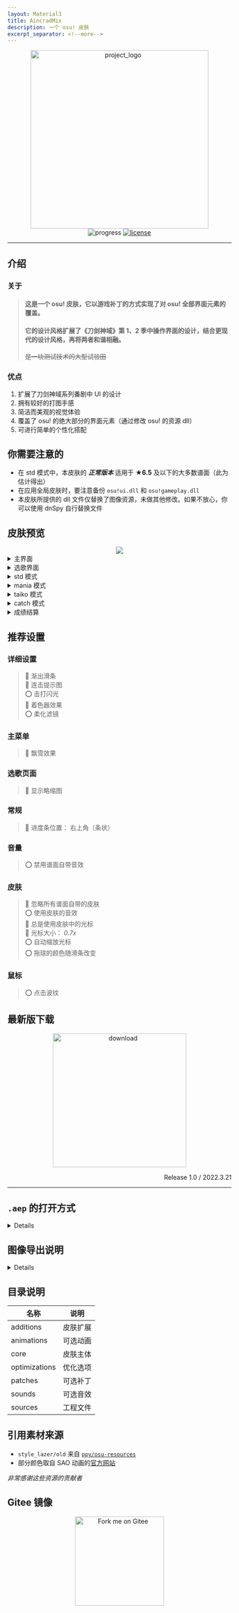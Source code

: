 ```yaml
---
layout: Material3
title: AincradMix
description: 一个 osu! 皮肤
excerpt_separator: <!--more-->
---
```


<div align="center">
  <img src="https://drive.sendevia.top/onedrive/%E5%9B%BE%E7%89%87/webimg/s0_aincradmix.png" width="400" alt="project_logo">
</div>
<div align="center">
  <img src="https://img.shields.io/badge/%E8%BF%9B%E5%BA%A6-100%25-orange?style=flat-square" alt="progress">
  <a href="https://github.com/Sendevia/AincradMix/blob/master/LICENSE">
    <img src="https://img.shields.io/github/license/Sendevia/AincradMix.svg?color=%23FF005A&style=popout-square" alt="license">
  </a>
</div>

---

## 介绍

### 关于

>  #### 这是一个 osu! 皮肤，它以游戏补丁的方式实现了对 osu! 全部界面元素的覆盖。
>  #### 它的设计风格扩展了《刀剑神域》第 1、2 季中操作界面的设计，结合更现代的设计风格，再将两者和谐相融。
>  ~~是一块测试技术的大型试验田~~

### 优点

1. 扩展了刀剑神域系列番剧中 UI 的设计
2. 拥有较好的打图手感
3. 简洁而美观的视觉体验
4. 覆盖了 osu! 的绝大部分的界面元素（通过修改 osu! 的资源 dll）
5. 可进行简单的个性化搭配

## 你需要注意的

- 在 std 模式中，本皮肤的 _**正常版本**_ 适用于 **★6.5** 及以下的大多数谱面（此为估计得出）
- 在应用全局皮肤时，要注意备份 `osu!ui.dll` 和 `osu!gameplay.dll`
- 本皮肤所提供的 dll 文件仅替换了图像资源，未做其他修改。如果不放心，你可以使用 dnSpy 自行替换文件

## 皮肤预览

<div align="center">
  <img src="https://drive.sendevia.top/onedrive/%E5%9B%BE%E7%89%87/webimg/s0_amix_vision.png">
</div>

<details>
  <summary>主界面</summary>
    <div align="center">
      <img src="https://drive.sendevia.top/onedrive/%E5%9B%BE%E7%89%87/webimg/screenshot01.jpg">
    </div>
</details>

<details>
  <summary>选歌界面</summary>
    <div align="center">
      <img src="https://drive.sendevia.top/onedrive/%E5%9B%BE%E7%89%87/webimg/screenshot02.jpg">
      <img src="https://drive.sendevia.top/onedrive/%E5%9B%BE%E7%89%87/webimg/screenshot06.jpg">
      <img src="https://drive.sendevia.top/onedrive/%E5%9B%BE%E7%89%87/webimg/screenshot07.jpg">
    </div>
</details>

<details>
  <summary>std 模式</summary>
    <div align="center">
      <img src="https://drive.sendevia.top/onedrive/%E5%9B%BE%E7%89%87/webimg/screenshot03.jpg">
      <img src="https://drive.sendevia.top/onedrive/%E5%9B%BE%E7%89%87/webimg/screenshot04.jpg">
    </div>
</details>

<details>
  <summary>mania 模式</summary>
    <div align="center">
      <img src="https://drive.sendevia.top/onedrive/%E5%9B%BE%E7%89%87/webimg/screenshot09.jpg">
      <img src="https://drive.sendevia.top/onedrive/%E5%9B%BE%E7%89%87/webimg/screenshot08.jpg">
    </div>
</details>

<details>
  <summary>taiko 模式</summary>
    <div align="center">
      <img src="https://drive.sendevia.top/onedrive/%E5%9B%BE%E7%89%87/webimg/screenshot10.jpg">
      <img src="https://drive.sendevia.top/onedrive/%E5%9B%BE%E7%89%87/webimg/screenshot11.jpg">
    </div>
</details>

<details>
  <summary>catch 模式</summary>
    <div align="center">
      <img src="https://drive.sendevia.top/onedrive/%E5%9B%BE%E7%89%87/webimg/screenshot12.jpg">
      <img src="https://drive.sendevia.top/onedrive/%E5%9B%BE%E7%89%87/webimg/screenshot13.jpg">
    </div>
</details>

<details>
  <summary>成绩结算</summary>
    <div align="center">
      <img src="https://drive.sendevia.top/onedrive/%E5%9B%BE%E7%89%87/webimg/screenshot05.jpg">
    </div>
</details>

## 推荐设置

### 详细设置

> 🔴 渐出滑条  
> 🔴 连击提示图  
> ⭕ 击打闪光  
> 🔴 着色器效果  
> ⭕ 柔化滤镜  

### 主菜单

> 🔴 飘雪效果  

### 选歌页面

> 🔴 显示略缩图  

### 常规

> 🔴 进度条位置： 右上角（条状）  

### 音量

> ⭕ 禁用谱面自带音效  

### 皮肤

> 🔴 忽略所有谱面自带的皮肤  
> ⭕ 使用皮肤的音效  
> 🔴 总是使用皮肤中的光标  
> 🔴 光标大小： _0.7x_  
> ⭕ 自动缩放光标  
> ⭕ 拖球的颜色随滑条改变  

### 鼠标

> ⭕ 点击波纹  

## 最新版下载

<div align="center">
  <a href="https://github.com/Sendevia/AincradMix/releases/latest">
    <img src="https://drive.sendevia.top/onedrive/%E5%9B%BE%E7%89%87/webimg/s0_button_download_1.png" width="300" alt="download">
  </a>
  <p align="right">
    Release 1.0 / 2022.3.21
  </p>
</div>

---

## `.aep` 的打开方式

<details>

### **注意：**

1. 推荐使用`Adobe After Effects CC2021 (18.0)`或更高版本。
2. **注意要经常保存文件**
3. 你**必须**拥有以下的插件、脚本和字体：

#### 插件

[Saber]  
Trapcode Suite  
AESweets Halftone

#### 脚本

[Duik]  
[GridGuide]

#### 字体

[SAO-UI]  
[KD-Tramcar]  
[Aller]  
Electrolize  
Century Gothic

</details>

## 图像导出说明

<details>

1. 将图片导出格式设置为 `.PNG`，通道为 `RGB+Alpha`，名称为`合成名称`
2. 将动画导出格式设置为 `.PNG（序列）`，通道为 `RGB+Alpha`，根据情况选择使用合成帧编号，名称为`合成名称`，删去文件名的 **`_[#]`** 后缀 **（噔噔咚~ 是 `_[#]` ！不是 `-[#]` 或 `[#]` ！）**
3. 你也可以导入本项目提供的 `AOM` 和 `ARS` 文件，具体导入方法恕请另行搜索
   - `AOM` After Effects 的输出模块模板
   - `ARS` After Effects 的渲染模块模板

</details>

## 目录说明

| 名称 | 说明 |
| ------------- | ------------- |
| additions | 皮肤扩展 |
| animations | 可选动画 |
| core | 皮肤主体 |
| optimizations | 优化选项 |
| patches | 可选补丁 |
| sounds | 可选音效 |
| sources | 工程文件 |

## 引用素材来源

- `style_lazer/old` 来自 [`ppy/osu-resources`]
- 部分颜色取自 SAO 动画的[官方网站]

_非常感谢这些资源的贡献者_

## Gitee 镜像

<div align="center">
  <a href="https://gitee.com/sendevia/AincradMix">
    <img src="https://gitee.com/sendevia/AincradMix/widgets/widget_6.svg?color=ff711e" width="200" alt="Fork me on Gitee">
  </a>
</div>

<!-- 链接索引 -->

[saber]: https://www.videocopilot.net/blog/2016/03/new-plug-in-saber-now-available-100-free/
[duik]: https://rainboxprod.coop/en/tools/duik/duik-download/
[gridguide]: https://aescripts.com/gridguide-for-after-effects/
[sao-ui]: https://fontmeme.com/fonts/sao-ui-font/
[kd-tramcar]: https://fontmeme.com/fonts/kd-tramcar-font/
[aller]: https://fontmeme.com/fonts/aller-font/
[官方网站]: https://www.swordart-online.net/
[`ppy/osu-resources`]: https://github.com/ppy/osu-resources/

<!--
    ___    _                           ____  ____
   /   |  (_)___  ______________ _____/ /  |/  (_)  __
  / /| | / / __ \/ ___/ ___/ __ `/ __  / /|_/ / / |/_/
 / ___ |/ / / / / /__/ /  / /_/ / /_/ / /  / / />  <
/_/  |_/_/_/ /_/\___/_/   \__,_/\__,_/_/  /_/_/_/|_|
designed by sendevia, 2022
-->
